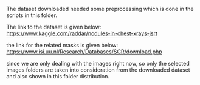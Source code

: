 The dataset downloaded needed some preprocessing which is done in the scripts in this folder.

The link to the dataset is given below:
https://www.kaggle.com/raddar/nodules-in-chest-xrays-jsrt

the link for the related masks is given below:
https://www.isi.uu.nl/Research/Databases/SCR/download.php

since we are only dealing with the images right now, so only the selected images folders are taken into consideration from the downloaded dataset and also shown in this folder distribution.
